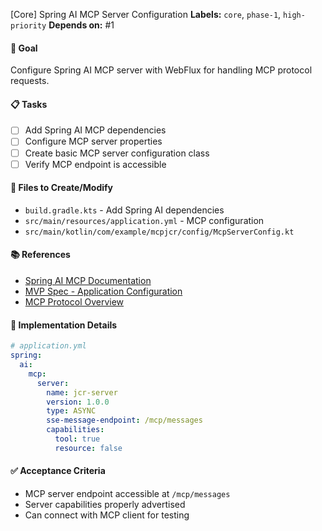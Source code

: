 [Core] Spring AI MCP Server Configuration
**Labels:** `core`, `phase-1`, `high-priority`
**Depends on:** #1

#### 🎯 Goal
Configure Spring AI MCP server with WebFlux for handling MCP protocol requests.

#### 📋 Tasks
- [ ] Add Spring AI MCP dependencies
- [ ] Configure MCP server properties
- [ ] Create basic MCP server configuration class
- [ ] Verify MCP endpoint is accessible

#### 📁 Files to Create/Modify
- `build.gradle.kts` - Add Spring AI dependencies
- `src/main/resources/application.yml` - MCP configuration
- `src/main/kotlin/com/example/mcpjcr/config/McpServerConfig.kt`

#### 📚 References
- [Spring AI MCP Documentation](https://docs.spring.io/spring-ai/reference/api/mcp/mcp-server-boot-starter-docs.html)
- [MVP Spec - Application Configuration](/docs/mvp-spec-2025-07-05.md#application-configuration)
- [MCP Protocol Overview](https://docs.spring.io/spring-ai/reference/api/mcp/mcp-overview.html)

#### 🔧 Implementation Details
```yaml
# application.yml
spring:
  ai:
    mcp:
      server:
        name: jcr-server
        version: 1.0.0
        type: ASYNC
        sse-message-endpoint: /mcp/messages
        capabilities:
          tool: true
          resource: false
```

#### ✅ Acceptance Criteria
- MCP server endpoint accessible at `/mcp/messages`
- Server capabilities properly advertised
- Can connect with MCP client for testing